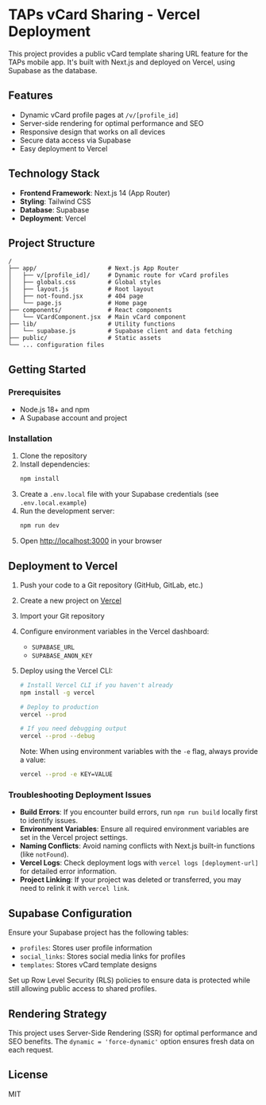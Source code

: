 # TAPs vCard Sharing - Vercel Deployment

This project provides a public vCard template sharing URL feature for the TAPs mobile app. It's built with Next.js and deployed on Vercel, using Supabase as the database.

## Features

- Dynamic vCard profile pages at `/v/[profile_id]`
- Server-side rendering for optimal performance and SEO
- Responsive design that works on all devices
- Secure data access via Supabase
- Easy deployment to Vercel

## Technology Stack

- **Frontend Framework**: Next.js 14 (App Router)
- **Styling**: Tailwind CSS
- **Database**: Supabase
- **Deployment**: Vercel

## Project Structure

```
/
├── app/                    # Next.js App Router
│   ├── v/[profile_id]/     # Dynamic route for vCard profiles
│   ├── globals.css         # Global styles
│   ├── layout.js           # Root layout
│   ├── not-found.jsx       # 404 page
│   └── page.js             # Home page
├── components/             # React components
│   └── VCardComponent.jsx  # Main vCard component
├── lib/                    # Utility functions
│   └── supabase.js         # Supabase client and data fetching
├── public/                 # Static assets
└── ... configuration files
```

## Getting Started

### Prerequisites

- Node.js 18+ and npm
- A Supabase account and project

### Installation

1. Clone the repository
2. Install dependencies:
   ```bash
   npm install
   ```
3. Create a `.env.local` file with your Supabase credentials (see `.env.local.example`)
4. Run the development server:
   ```bash
   npm run dev
   ```
5. Open [http://localhost:3000](http://localhost:3000) in your browser

## Deployment to Vercel

1. Push your code to a Git repository (GitHub, GitLab, etc.)
2. Create a new project on [Vercel](https://vercel.com)
3. Import your Git repository
4. Configure environment variables in the Vercel dashboard:
   - `SUPABASE_URL`
   - `SUPABASE_ANON_KEY`
5. Deploy using the Vercel CLI:
   ```bash
   # Install Vercel CLI if you haven't already
   npm install -g vercel
   
   # Deploy to production
   vercel --prod
   
   # If you need debugging output
   vercel --prod --debug
   ```
   
   Note: When using environment variables with the `-e` flag, always provide a value:
   ```bash
   vercel --prod -e KEY=VALUE
   ```

### Troubleshooting Deployment Issues

- **Build Errors**: If you encounter build errors, run `npm run build` locally first to identify issues.
- **Environment Variables**: Ensure all required environment variables are set in the Vercel project settings.
- **Naming Conflicts**: Avoid naming conflicts with Next.js built-in functions (like `notFound`).
- **Vercel Logs**: Check deployment logs with `vercel logs [deployment-url]` for detailed error information.
- **Project Linking**: If your project was deleted or transferred, you may need to relink it with `vercel link`.

## Supabase Configuration

Ensure your Supabase project has the following tables:

- `profiles`: Stores user profile information
- `social_links`: Stores social media links for profiles
- `templates`: Stores vCard template designs

Set up Row Level Security (RLS) policies to ensure data is protected while still allowing public access to shared profiles.

## Rendering Strategy

This project uses Server-Side Rendering (SSR) for optimal performance and SEO benefits. The `dynamic = 'force-dynamic'` option ensures fresh data on each request.

## License

MIT